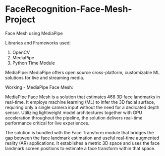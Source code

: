 # FaceRecognition-Face-Mesh-Project

Face Mesh using MediaPipe

Libraries and Frameworks used:

1. OpenCV
2. MediaPipe
3. Python Time Module

MediaPipe:
MediaPipe offers open source cross-platform, customizable ML solutions for live and streaming media.

Working - MediaPipe Face Mesh:

MediaPipe Face Mesh is a solution that estimates 468 3D face landmarks in real-time. It employs machine learning (ML) to infer the 3D facial surface, requiring only a single camera input without the need for a dedicated depth sensor. Utilizing lightweight model architectures together with GPU acceleration throughout the pipeline, the solution delivers real-time performance critical for live experiences.

The solution is bundled with the Face Transform module that bridges the gap between the face landmark estimation and useful real-time augmented reality (AR) applications. It establishes a metric 3D space and uses the face landmark screen positions to estimate a face transform within that space. 





